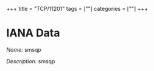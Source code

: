 +++
title = "TCP/11201"
tags = [""]
categories = [""]
+++

# IANA Data

_Name:_ smsqp

_Description:_ smsqp

